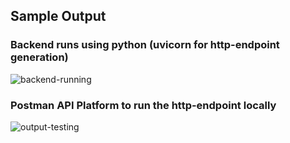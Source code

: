 ## Sample Output

### Backend runs using python (uvicorn for http-endpoint generation)
![backend-running](https://github.com/Sriram2828/Plant_Disease_Detection/assets/116419943/63b96775-2664-4ef3-95a5-a392d48a314c)

### Postman API Platform to run the http-endpoint locally
![output-testing](https://github.com/Sriram2828/Plant_Disease_Detection/assets/116419943/7ecd7c6c-2714-4051-8506-67cdaa1e8ea6)
